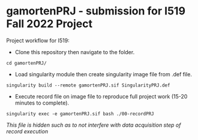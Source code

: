 # gamortenPRJ - submission for I519 Fall 2022 Project

Project workflow for I519:

* Clone this repository then navigate to the folder.

`cd gamortenPRJ/`

* Load singularity module then create singularity image file from .def file.

`singularity build --remote gamortenPRJ.sif SingularityPRJ.def`

* Execute record file on image file to reproduce full project work (15-20 minutes to complete).

`singularity exec -e gamortenPRJ.sif bash ./00-recordPRJ`



*This file is hidden such as to not interfere with data acquisition step of record execution*

